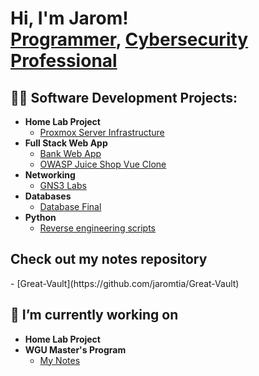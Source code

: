 <h1>Hi, I'm Jarom! <br/><a href="https://github.com/jaromtia">Programmer</a>, <a href="https://www.linkedin.com/in/jarom-ti-a-7848281b2">Cybersecurity Professional</a></h1>

<h2>👨‍💻 Software Development Projects:</h2>

- <b>Home Lab Project</b>
  - [Proxmox Server Infrastructure](https://github.com/jaromtia/Proxmox-home)
- <b>Full Stack Web App</b>
  - [Bank Web App](https://github.com/jaromtia/banking-app) 
  - [OWASP Juice Shop Vue Clone](https://github.com/jaromtia/Lab-6-source-vuln-website)
- <b>Networking</b>
  - [GNS3 Labs](https://github.com/BYU-ITC-247)
- <b>Databases</b>
  - [Database Final](https://github.com/Kedrics/BaaS)
- <b>Python</b>
  - [Reverse engineering scripts](https://github.com/jaromtia/Python-Malware-Analysis)
<h2> Check out my notes repository </h2>
- [Great-Vault](https://github.com/jaromtia/Great-Vault)

<h2> 🔭 I’m currently working on </h2>

- <b>Home Lab Project</b>
- <b>WGU Master's Program</b>
  - [My Notes](https://github.com/jaromtia/Great-Vault)

